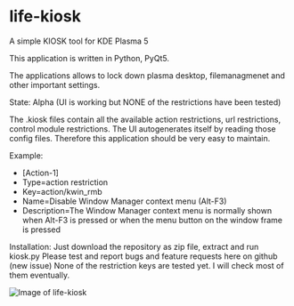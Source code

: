# life-kiosk

A simple KIOSK tool for KDE Plasma 5

This application is written in Python, PyQt5.

The applications allows to lock down plasma desktop, filemanagmenet and other important settings.

State:  Alpha (UI is working but NONE of the restrictions have been tested)

The .kiosk files contain all the available action restrictions, url restrictions, control module restrictions.
The UI autogenerates itself by reading those config files. Therefore this application should be very easy to maintain.


Example:

* [Action-1]
* Type=action restriction
* Key=action/kwin_rmb
* Name=Disable Window Manager context menu (Alt-F3)
* Description=The Window Manager context menu is normally shown when Alt-F3 is pressed or when the menu button on the window frame is pressed


Installation:
Just download the repository as zip file, extract and run kiosk.py
Please test and report bugs and feature requests here on github (new issue)
None of the restriction keys are tested yet. I will check most of them eventually.


![Image of life-kiosk](http://life-edu.eu/images/life-kiosk1.gif)



